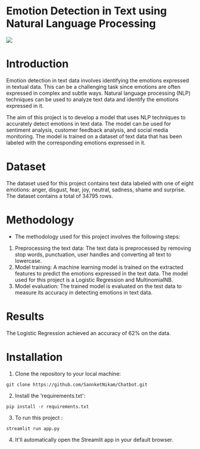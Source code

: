 # Emotion Detection in Text using Natural Language Processing

<img src="./images/index.png"/>

<br>

# Introduction
Emotion detection in text data involves identifying the emotions expressed in textual data. This can be a challenging task since emotions are often expressed in complex and subtle ways. Natural language processing (NLP) techniques can be used to analyze text data and identify the emotions expressed in it.

The aim of this project is to develop a model that uses NLP techniques to accurately detect emotions in text data. The model can be used for sentiment analysis, customer feedback analysis, and social media monitoring. The model is trained on a dataset of text data that has been labeled with the corresponding emotions expressed in it.

# Dataset
The <a src="./data/">dataset</a> used for this project contains text data labeled with one of eight emotions: anger, disgust, fear, joy, neutral, sadness, shame and surprise. The dataset contains a total of 34795 rows.

# Methodology
- The methodology used for this project involves the following steps:
1. Preprocessing the text data: The text data is preprocessed by removing stop words, punctuation, user handles and converting all text to lowercase. 
2. Model training: A machine learning model is trained on the extracted features to predict the emotions expressed in the text data. The model used for this project is a Logistic Regression and MultinomialNB.
3. Model evaluation: The trained model is evaluated on the test data to measure its accuracy in detecting emotions in text data.

# Results
The Logistic Regression achieved an accuracy of 62% on the data.

# Installation
1. Clone the repository to your local machine:
```
git clone https://github.com/SannketNikam/Chatbot.git
```

2. Install the 'requirements.txt':
```
pip install -r requirements.txt
```

3. To run this project :
```
streamlit run app.py
```

4. It'll automatically open the Streamlit app in your default browser.
